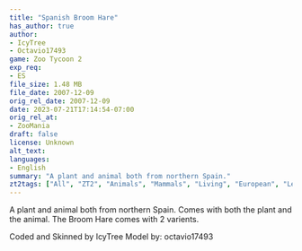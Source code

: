 ```yaml
---
title: "Spanish Broom Hare"
has_author: true
author: 
- IcyTree
- Octavio17493
game: Zoo Tycoon 2
exp_req: 
- ES
file_size: 1.48 MB
file_date: 2007-12-09
orig_rel_date: 2007-12-09
date: 2023-07-21T17:14:54-07:00
orig_rel_at: 
- ZooMania
draft: false
license: Unknown
alt_text: 
languages:
- English
summary: "A plant and animal both from northern Spain."
zt2tags: ["All", "ZT2", "Animals", "Mammals", "Living", "European", "Leporids", "Endangered Species"]
---
```


A plant and animal both from northern Spain. Comes with both the plant and the animal. The Broom Hare comes with 2 varients. 

Coded and Skinned by IcyTree
Model  by: octavio17493